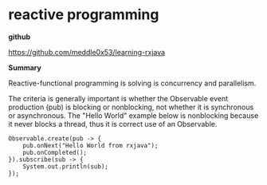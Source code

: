 # reactive programming

**github**

https://github.com/meddle0x53/learning-rxjava

**Summary**

Reactive-functional programming is solving is concurrency and parallelism.

The criteria is generally important is whether the Observable event production (pub) is blocking or nonblocking, 
not whether it is synchronous or asynchronous. 
The "Hello World" example below is nonblocking because it never blocks a thread, thus it is correct use of an Observable.

```
Observable.create(pub -> {
    pub.onNext("Hello World from rxjava");
    pub.onCompleted();
}).subscribe(sub -> {
    System.out.println(sub);
});
```
